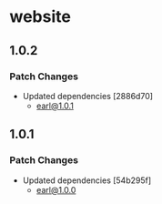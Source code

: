# website

## 1.0.2

### Patch Changes

- Updated dependencies [2886d70]
  - earl@1.0.1

## 1.0.1

### Patch Changes

- Updated dependencies [54b295f]
  - earl@1.0.0

